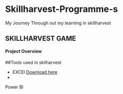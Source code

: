 # Skillharvest-Programme-s
My Journey Through out my learning in skillharvest 
##  SKILLHARVEST GAME
#### Project Overview

##Tools used in skilharvest
- EXCEl [Download here](https://www.microsoft.com)
- 
Power Bi
